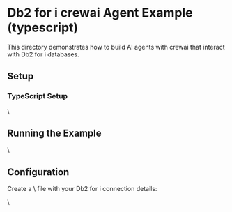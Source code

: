# Db2 for i crewai Agent Example (typescript)

This directory demonstrates how to build AI agents with crewai that interact with Db2 for i databases.

## Setup

### TypeScript Setup

\\

## Running the Example

\\

## Configuration

Create a \ file with your Db2 for i connection details:

\\
